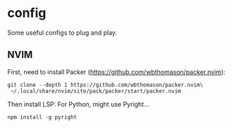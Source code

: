 # config
Some useful configs to plug and play.

## NVIM

First, need to install Packer (https://github.com/wbthomason/packer.nvim):

```
git clone --depth 1 https://github.com/wbthomason/packer.nvim\
 ~/.local/share/nvim/site/pack/packer/start/packer.nvim
```

Then install LSP:
For Python, might use Pyright...
```
npm install -g pyright
```
